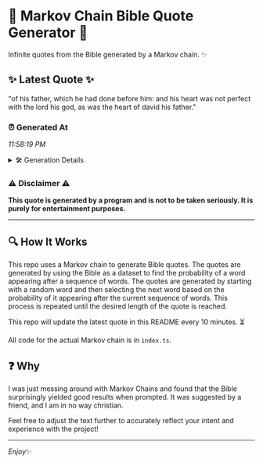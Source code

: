 # 📖 Markov Chain Bible Quote Generator 📖

Infinite quotes from the Bible generated by a Markov chain. ✨

## ✨ Latest Quote ✨
"of his father, which he had done before him: and his heart was not perfect with the lord his god, as was the heart of david his father."

### ⏰ Generated At
*11:58:19 PM*

<details>
    <summary>🛠️ Generation Details</summary>
    <p>
        <strong>🌱 Seed:</strong> of<br>
        <strong>🔄 Iterations:</strong> 27<br>
        <strong>📜 Context History:</strong><br>[ of ]: his<br>[ of, his ]: father,<br>[ of, his, father, ]: which<br>[ of, his, father,, which ]: he<br>[ of, his, father,, which, he ]: had<br>[ of, his, father,, which, he, had ]: done<br>[ his, father,, which, he, had, done ]: before<br>[ father,, which, he, had, done, before ]: him:<br>[ which, he, had, done, before, him: ]: and<br>[ he, had, done, before, him:, and ]: his<br>[ had, done, before, him:, and, his ]: heart<br>[ done, before, him:, and, his, heart ]: was<br>[ before, him:, and, his, heart, was ]: not<br>[ him:, and, his, heart, was, not ]: perfect<br>[ and, his, heart, was, not, perfect ]: with<br>[ his, heart, was, not, perfect, with ]: the<br>[ heart, was, not, perfect, with, the ]: lord<br>[ was, not, perfect, with, the, lord ]: his<br>[ not, perfect, with, the, lord, his ]: god,<br>[ perfect, with, the, lord, his, god, ]: as<br>[ with, the, lord, his, god,, as ]: was<br>[ the, lord, his, god,, as, was ]: the<br>[ lord, his, god,, as, was, the ]: heart<br>[ his, god,, as, was, the, heart ]: of<br>[ god,, as, was, the, heart, of ]: david<br>[ as, was, the, heart, of, david ]: his<br>[ was, the, heart, of, david, his ]: father.<br>
    </p>
</details>

### ⚠️ Disclaimer ⚠️
**This quote is generated by a program and is not to be taken seriously. It is purely for entertainment purposes.**

---

## 🔍 How It Works

This repo uses a Markov chain to generate Bible quotes. The quotes are generated by using the Bible as a dataset to find the probability of a word appearing after a sequence of words. The quotes are generated by starting with a random word and then selecting the next word based on the probability of it appearing after the current sequence of words. This process is repeated until the desired length of the quote is reached.

This repo will update the latest quote in this README every 10 minutes. ⏳

All code for the actual Markov chain is in `index.ts`.

## ❓ Why

I was just messing around with Markov Chains and found that the Bible surprisingly yielded good results when prompted. 
It was suggested by a friend, and I am in no way christian.

Feel free to adjust the text further to accurately reflect your intent and experience with the project!

---

*Enjoy*✨
